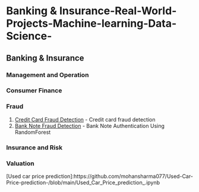 # Banking & Insurance-Real-World-Projects-Machine-learning-Data-Science-

<h2>Banking & Insurance</h2>

<h3>Management and Operation</h3>


<h3>Consumer Finance</h3>


<h3>Fraud</h3>

1. [Credit Card Fraud Detection](https://github.com/mohansharma077/-Fraud-Detection-On-Credit-Card-Transactions) - Credit card fraud detection<br/>
2. [Bank Note Fraud Detection](https://github.com/mohansharma077/Bank-Note-Fraud-Detection-using-Random-Forest-Classifier) -  Bank Note Authentication Using RandomForest<br/>
<h3>Insurance and Risk</h3>




<h3>Valuation</h3>
[Used car price prediction]:https://github.com/mohansharma077/Used-Car-Price-prediction-/blob/main/Used_Car_Price_prediction_.ipynb
